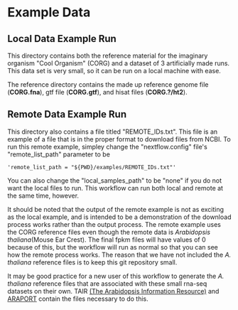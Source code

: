 # Example Data

## Local Data Example Run
This directory contains both the reference material for the imaginary organism "Cool Organism" (CORG) and a dataset of 3 artificially made runs. This data set is very small, so it can be run on a local machine with ease.

The reference directory contains the made up reference genome file (**CORG.fna**), gtf file (**CORG.gtf**), and hisat files (**CORG.?/ht2**).

## Remote Data Example Run
This directory also contains a file titled "REMOTE_IDs.txt". This file is an example of a file that is in the proper format to download files from NCBI. To run this remote example, simpley change the "nextflow.config" file's "remote_list_path" parameter to be
```
'remote_list_path = "${PWD}/examples/REMOTE_IDs.txt"'
```
You can also change the "local_samples_path" to be "none" if you do not want the local files to run. This workflow can run both local and remote at the same time, however.

It should be noted that the output of the remote example is not as exciting as the local example, and is intended to be a demonstration of the download process works rather than the output process. The remote example uses the CORG reference files even though the remote data is *Arabidopsis thaliana*(Mouse Ear Crest). The final fpkm files will have values of 0 because of this, but the workflow will run as normal so that you can see how the remote process works. The reason that we have not included the *A. thaliana* reference files is to keep this git repository small.

It may be good practice for a new user of this workflow to generate the *A. thaliana* reference files that are associated with these small rna-seq datasets on their own. TAIR [(The Arabidopsis Information Resource)](https://www.arabidopsis.org/) and [ARAPORT](https://apps.araport.org/thalemine/begin.do) contain the files necessary to do this.
